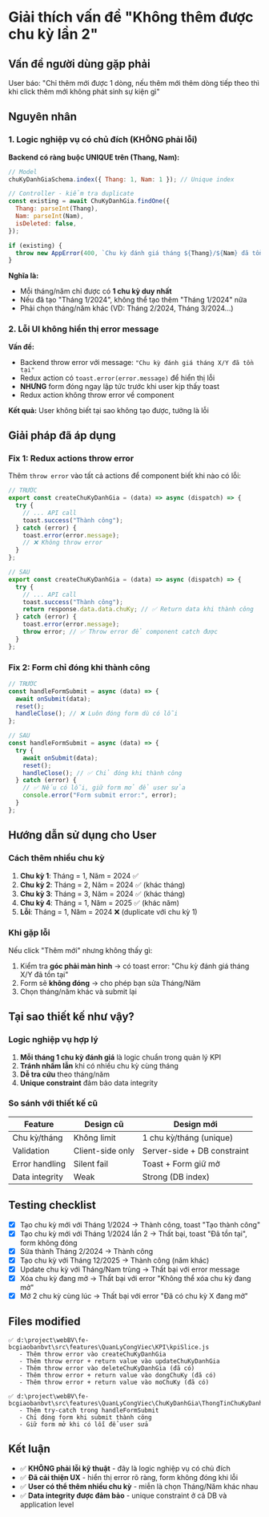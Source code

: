 # Giải thích vấn đề "Không thêm được chu kỳ lần 2"

## Vấn đề người dùng gặp phải

User báo: "Chỉ thêm mới được 1 dòng, nếu thêm mới thêm dòng tiếp theo thì khi click thêm mới không phát sinh sự kiện gì"

## Nguyên nhân

### 1. Logic nghiệp vụ có chủ đích (KHÔNG phải lỗi)

**Backend có ràng buộc UNIQUE trên (Thang, Nam):**

```javascript
// Model
chuKyDanhGiaSchema.index({ Thang: 1, Nam: 1 }); // Unique index

// Controller - kiểm tra duplicate
const existing = await ChuKyDanhGia.findOne({
  Thang: parseInt(Thang),
  Nam: parseInt(Nam),
  isDeleted: false,
});

if (existing) {
  throw new AppError(400, `Chu kỳ đánh giá tháng ${Thang}/${Nam} đã tồn tại`);
}
```

**Nghĩa là:**

- Mỗi tháng/năm chỉ được có **1 chu kỳ duy nhất**
- Nếu đã tạo "Tháng 1/2024", không thể tạo thêm "Tháng 1/2024" nữa
- Phải chọn tháng/năm khác (VD: Tháng 2/2024, Tháng 3/2024...)

### 2. Lỗi UI không hiển thị error message

**Vấn đề:**

- Backend throw error với message: `"Chu kỳ đánh giá tháng X/Y đã tồn tại"`
- Redux action có `toast.error(error.message)` để hiển thị lỗi
- **NHƯNG** form đóng ngay lập tức trước khi user kịp thấy toast
- Redux action không throw error về component

**Kết quả:** User không biết tại sao không tạo được, tưởng là lỗi

## Giải pháp đã áp dụng

### Fix 1: Redux actions throw error

Thêm `throw error` vào tất cả actions để component biết khi nào có lỗi:

```javascript
// TRƯỚC
export const createChuKyDanhGia = (data) => async (dispatch) => {
  try {
    // ... API call
    toast.success("Thành công");
  } catch (error) {
    toast.error(error.message);
    // ❌ Không throw error
  }
};

// SAU
export const createChuKyDanhGia = (data) => async (dispatch) => {
  try {
    // ... API call
    toast.success("Thành công");
    return response.data.data.chuKy; // ✅ Return data khi thành công
  } catch (error) {
    toast.error(error.message);
    throw error; // ✅ Throw error để component catch được
  }
};
```

### Fix 2: Form chỉ đóng khi thành công

```javascript
// TRƯỚC
const handleFormSubmit = async (data) => {
  await onSubmit(data);
  reset();
  handleClose(); // ❌ Luôn đóng form dù có lỗi
};

// SAU
const handleFormSubmit = async (data) => {
  try {
    await onSubmit(data);
    reset();
    handleClose(); // ✅ Chỉ đóng khi thành công
  } catch (error) {
    // ✅ Nếu có lỗi, giữ form mở để user sửa
    console.error("Form submit error:", error);
  }
};
```

## Hướng dẫn sử dụng cho User

### Cách thêm nhiều chu kỳ

1. **Chu kỳ 1**: Tháng = 1, Năm = 2024 ✅
2. **Chu kỳ 2**: Tháng = 2, Năm = 2024 ✅ (khác tháng)
3. **Chu kỳ 3**: Tháng = 3, Năm = 2024 ✅ (khác tháng)
4. **Chu kỳ 4**: Tháng = 1, Năm = 2025 ✅ (khác năm)
5. **Lỗi**: Tháng = 1, Năm = 2024 ❌ (duplicate với chu kỳ 1)

### Khi gặp lỗi

Nếu click "Thêm mới" nhưng không thấy gì:

1. Kiểm tra **góc phải màn hình** → có toast error: "Chu kỳ đánh giá tháng X/Y đã tồn tại"
2. Form sẽ **không đóng** → cho phép bạn sửa Tháng/Năm
3. Chọn tháng/năm khác và submit lại

## Tại sao thiết kế như vậy?

### Logic nghiệp vụ hợp lý

1. **Mỗi tháng 1 chu kỳ đánh giá** là logic chuẩn trong quản lý KPI
2. **Tránh nhầm lẫn** khi có nhiều chu kỳ cùng tháng
3. **Dễ tra cứu** theo tháng/năm
4. **Unique constraint** đảm bảo data integrity

### So sánh với thiết kế cũ

| Feature        | Design cũ        | Design mới                  |
| -------------- | ---------------- | --------------------------- |
| Chu kỳ/tháng   | Không limit      | 1 chu kỳ/tháng (unique)     |
| Validation     | Client-side only | Server-side + DB constraint |
| Error handling | Silent fail      | Toast + Form giữ mở         |
| Data integrity | Weak             | Strong (DB index)           |

## Testing checklist

- [x] Tạo chu kỳ mới với Tháng 1/2024 → Thành công, toast "Tạo thành công"
- [x] Tạo chu kỳ mới với Tháng 1/2024 lần 2 → Thất bại, toast "Đã tồn tại", form không đóng
- [x] Sửa thành Tháng 2/2024 → Thành công
- [x] Tạo chu kỳ với Tháng 12/2025 → Thành công (năm khác)
- [x] Update chu kỳ với Tháng/Nam trùng → Thất bại với error message
- [x] Xóa chu kỳ đang mở → Thất bại với error "Không thể xóa chu kỳ đang mở"
- [x] Mở 2 chu kỳ cùng lúc → Thất bại với error "Đã có chu kỳ X đang mở"

## Files modified

```
✅ d:\project\webBV\fe-bcgiaobanbvt\src\features\QuanLyCongViec\KPI\kpiSlice.js
   - Thêm throw error vào createChuKyDanhGia
   - Thêm throw error + return value vào updateChuKyDanhGia
   - Thêm throw error vào deleteChuKyDanhGia (đã có)
   - Thêm throw error + return value vào dongChuKy (đã có)
   - Thêm throw error + return value vào moChuKy (đã có)

✅ d:\project\webBV\fe-bcgiaobanbvt\src\features\QuanLyCongViec\ChuKyDanhGia\ThongTinChuKyDanhGia.js
   - Thêm try-catch trong handleFormSubmit
   - Chỉ đóng form khi submit thành công
   - Giữ form mở khi có lỗi để user sửa
```

## Kết luận

- ✅ **KHÔNG phải lỗi kỹ thuật** - đây là logic nghiệp vụ có chủ đích
- ✅ **Đã cải thiện UX** - hiển thị error rõ ràng, form không đóng khi lỗi
- ✅ **User có thể thêm nhiều chu kỳ** - miễn là chọn Tháng/Năm khác nhau
- ✅ **Data integrity được đảm bảo** - unique constraint ở cả DB và application level
